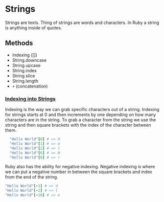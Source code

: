 # Strings

Strings are texts. Thing of strings are words and characters. In Ruby a string is anything inside of quotes.



## Methods
* <a name="indexing">Indexing ([])</a>
* <a name="downcase">String.downcase</a>
* <a name="upcase">String.upcase</a>
* <a name="index">String.index</a>
* <a name="slice">String.slice</a>
* <a name="length">String.length</a>
* <a name="concat">`+` (concatenation)</a>

### [Indexing into Strings](#indexing)

Indexing is the way we can grab specific characters out of a string. Indexing for strings starts at 0 and then increments by one depending on how many characters are in the string. To grab a character from the string we use the string and then square brackets with the index of the character between them.

```ruby
  "Hello World"[0] # => H
  "Hello World"[1] # => e
  "Hello World"[2] # => l
  "Hello World"[6] # => W
  "Hello World"[8] # => r
```

Ruby also has the ability for negative indexing. Negative indexing is where we can put a negative number in between the square brackets and index from the end of the string.

```ruby
"Hello World"[-1] # => d
"Hello World"[-2] # => l
"Hello World"[-10] # => e
```
